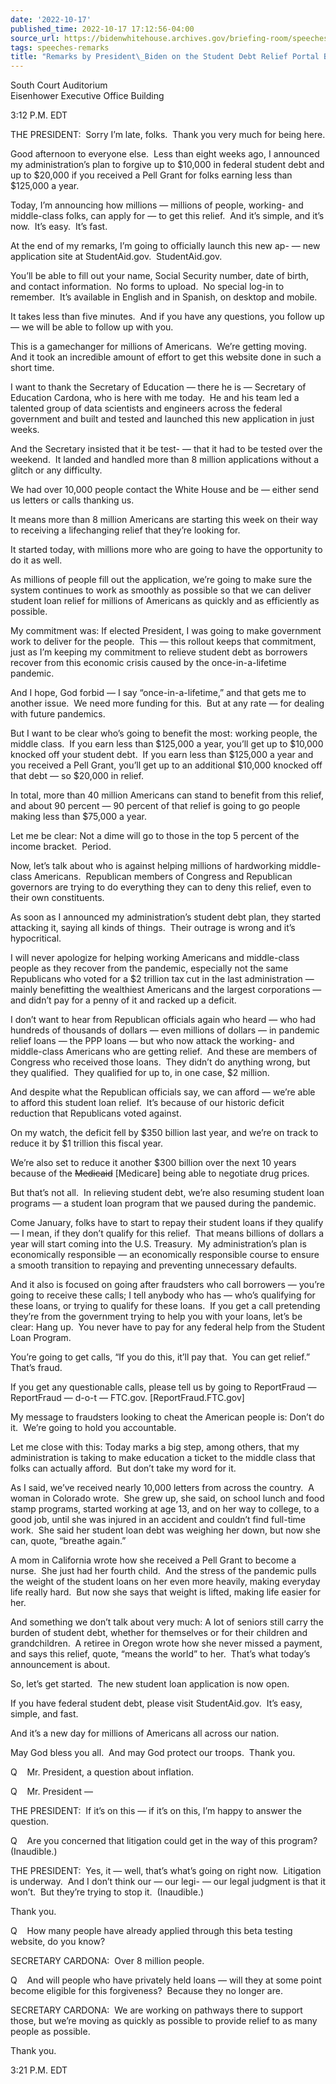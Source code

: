 ```yaml
---
date: '2022-10-17'
published_time: 2022-10-17 17:12:56-04:00
source_url: https://bidenwhitehouse.archives.gov/briefing-room/speeches-remarks/2022/10/17/remarks-by-president-biden-on-the-student-debt-relief-portal-beta-test/
tags: speeches-remarks
title: "Remarks by President\_Biden on the Student Debt Relief Portal Beta\_Test"
---
```

 
South Court Auditorium  
Eisenhower Executive Office Building

3:12 P.M. EDT  
  
THE PRESIDENT:  Sorry I’m late, folks.  Thank you very much for being
here.  
  
Good afternoon to everyone else.  Less than eight weeks ago, I announced
my administration’s plan to forgive up to $10,000 in federal student
debt and up to $20,000 if you received a Pell Grant for folks earning
less than $125,000 a year.   
  
Today, I’m announcing how millions — millions of people, working- and
middle-class folks, can apply for — to get this relief.  And it’s
simple, and it’s now.  It’s easy.  It’s fast.   
  
At the end of my remarks, I’m going to officially launch this new ap- —
new application site at StudentAid.gov.  StudentAid.gov.   
  
You’ll be able to fill out your name, Social Security number, date of
birth, and contact information.  No forms to upload.  No special log-in
to remember.  It’s available in English and in Spanish, on desktop and
mobile.   
  
It takes less than five minutes.  And if you have any questions, you
follow up — we will be able to follow up with you.   
  
This is a gamechanger for millions of Americans.  We’re getting moving. 
And it took an incredible amount of effort to get this website done in
such a short time.   
  
I want to thank the Secretary of Education — there he is — Secretary of
Education Cardona, who is here with me today.  He and his team led a
talented group of data scientists and engineers across the federal
government and built and tested and launched this new application in
just weeks.   
  
And the Secretary insisted that it be test- — that it had to be tested
over the weekend.  It landed and handled more than 8 million
applications without a glitch or any difficulty.    
  
We had over 10,000 people contact the White House and be — either send
us letters or calls thanking us.  
  
It means more than 8 million Americans are starting this week on their
way to receiving a lifechanging relief that they’re looking for.   
  
It started today, with millions more who are going to have the
opportunity to do it as well.   
  
As millions of people fill out the application, we’re going to make sure
the system continues to work as smoothly as possible so that we can
deliver student loan relief for millions of Americans as quickly and as
efficiently as possible.   
  
My commitment was: If elected President, I was going to make government
work to deliver for the people.  This — this rollout keeps that
commitment, just as I’m keeping my commitment to relieve student debt as
borrowers recover from this economic crisis caused by the
once-in-a-lifetime pandemic.  
  
And I hope, God forbid — I say “once-in-a-lifetime,” and that gets me to
another issue.  We need more funding for this.  But at any rate — for
dealing with future pandemics.  
  
But I want to be clear who’s going to benefit the most: working people,
the middle class.  If you earn less than $125,000 a year, you’ll get up
to $10,000 knocked off your student debt.  If you earn less than
$125,000 a year and you received a Pell Grant, you’ll get up to an
additional $10,000 knocked off that debt — so $20,000 in relief.   
  
In total, more than 40 million Americans can stand to benefit from this
relief, and about 90 percent — 90 percent of that relief is going to go
people making less than $75,000 a year.   
  
Let me be clear: Not a dime will go to those in the top 5 percent of the
income bracket.  Period.    
  
Now, let’s talk about who is against helping millions of hardworking
middle-class Americans.  Republican members of Congress and Republican
governors are trying to do everything they can to deny this relief, even
to their own constituents.   
  
As soon as I announced my administration’s student debt plan, they
started attacking it, saying all kinds of things.  Their outrage is
wrong and it’s hypocritical.   
  
I will never apologize for helping working Americans and middle-class
people as they recover from the pandemic, especially not the same
Republicans who voted for a $2 trillion tax cut in the last
administration — mainly benefitting the wealthiest Americans and the
largest corporations — and didn’t pay for a penny of it and racked up a
deficit.  
  
I don’t want to hear from Republican officials again who heard — who had
hundreds of thousands of dollars — even millions of dollars — in
pandemic relief loans — the PPP loans — but who now attack the working-
and middle-class Americans who are getting relief.  And these are
members of Congress who received those loans.  They didn’t do anything
wrong, but they qualified.  They qualified for up to, in one case, $2
million.  
  
And despite what the Republican officials say, we can afford — we’re
able to afford this student loan relief.  It’s because of our historic
deficit reduction that Republicans voted against.   
  
On my watch, the deficit fell by $350 billion last year, and we’re on
track to reduce it by $1 trillion this fiscal year.   
  
We’re also set to reduce it another $300 billion over the next 10 years
because of the <s>Medicaid</s> \[Medicare\] being able to negotiate drug
prices.  
  
But that’s not all.  In relieving student debt, we’re also resuming
student loan programs — a student loan program that we paused during the
pandemic.   
  
Come January, folks have to start to repay their student loans if they
qualify — I mean, if they don’t qualify for this relief.  That means
billions of dollars a year will start coming into the U.S. Treasury.  My
administration’s plan is economically responsible — an economically
responsible course to ensure a smooth transition to repaying and
preventing unnecessary defaults.   
  
And it also is focused on going after fraudsters who call borrowers —
you’re going to receive these calls; I tell anybody who has — who’s
qualifying for these loans, or trying to qualify for these loans.  If
you get a call pretending they’re from the government trying to help you
with your loans, let’s be clear: Hang up.  You never have to pay for any
federal help from the Student Loan Program.   
  
You’re going to get calls, “If you do this, it’ll pay that.  You can get
relief.”  That’s fraud.   
  
If you get any questionable calls, please tell us by going to
ReportFraud — ReportFraud — d-o-t — FTC.gov. \[ReportFraud.FTC.gov\]  
  
My message to fraudsters looking to cheat the American people is: Don’t
do it.  We’re going to hold you accountable.  
  
Let me close with this: Today marks a big step, among others, that my
administration is taking to make education a ticket to the middle class
that folks can actually afford.  But don’t take my word for it.   
  
As I said, we’ve received nearly 10,000 letters from across the
country.  A woman in Colorado wrote.  She grew up, she said, on school
lunch and food stamp programs, started working at age 13, and on her way
to college, to a good job, until she was injured in an accident and
couldn’t find full-time work.  She said her student loan debt was
weighing her down, but now she can, quote, “breathe again.”   
  
A mom in California wrote how she received a Pell Grant to become a
nurse.  She just had her fourth child.  And the stress of the pandemic
pulls the weight of the student loans on her even more heavily, making
everyday life really hard.  But now she says that weight is lifted,
making life easier for her.  
  
And something we don’t talk about very much: A lot of seniors still
carry the burden of student debt, whether for themselves or for their
children and grandchildren.  A retiree in Oregon wrote how she never
missed a payment, and says this relief, quote, “means the world” to
her.  That’s what today’s announcement is about.   
  
So, let’s get started.  The new student loan application is now open.   
  
If you have federal student debt, please visit StudentAid.gov.  It’s
easy, simple, and fast.   
  
And it’s a new day for millions of Americans all across our nation.   
  
May God bless you all.  And may God protect our troops.  Thank you.  
  
Q    Mr. President, a question about inflation.  
  
Q    Mr. President —  
  
THE PRESIDENT:  If it’s on this — if it’s on this, I’m happy to answer
the question.  
  
Q    Are you concerned that litigation could get in the way of this
program?  (Inaudible.)  
  
THE PRESIDENT:  Yes, it — well, that’s what’s going on right now. 
Litigation is underway.  And I don’t think our — our legi- — our legal
judgment is that it won’t.  But they’re trying to stop it. 
(Inaudible.)  
  
Thank you.  
  
Q    How many people have already applied through this beta testing
website, do you know?  
  
SECRETARY CARDONA:  Over 8 million people.  
  
Q    And will people who have privately held loans — will they at some
point become eligible for this forgiveness?  Because they no longer
are.  
  
SECRETARY CARDONA:  We are working on pathways there to support those,
but we’re moving as quickly as possible to provide relief to as many
people as possible.   
  
Thank you.  
  
3:21 P.M. EDT  
